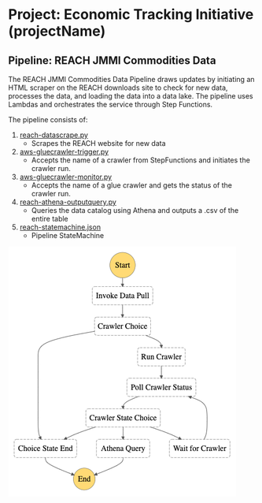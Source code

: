# Project:  Economic Tracking Initiative (projectName)

## Pipeline: REACH JMMI Commodities Data
The REACH JMMI Commodities Data Pipeline draws updates by initiating an HTML scraper on the REACH downloads site to check for new data,
processes the data, and loading the data into a data lake. The pipeline uses Lambdas and orchestrates the service through Step Functions.

The pipeline consists of:
  1. [reach-datascrape.py](https://github.com/abjmorrison/codePortfolio/blob/main/CashProgramsDataCollectionScript/reach-datascrape.py)
      - Scrapes the REACH website for new data
  2. [aws-gluecrawler-trigger.py](https://github.com/abjmorrison/codePortfolio/blob/main/AWSScripts/aws-gluecrawler-trigger.py)
      - Accepts the name of a crawler from StepFunctions and initiates the crawler run.
  3. [aws-gluecrawler-monitor.py](https://github.com/abjmorrison/codePortfolio/blob/main/AWSScripts/aws-gluecrawler-monitor.py)
      - Accepts the name of a glue crawler and gets the status of the crawler run.
  4. [reach-athena-outputquery.py](https://github.com/abjmorrison/codePortfolio/blob/main/CashProgramsDataCollectionScript/reach-athena-outputquery.py)
      - Queries the data catalog using Athena and outputs a .csv of the entire table
  5. [reach-statemachine.json](https://github.com/abjmorrison/codePortfolio/blob/main/CashProgramsDataCollectionScript/reach-statemachine.json)
      - Pipeline StateMachine

![State Machine Diagram](./cashprograms-SM-graph.png)
